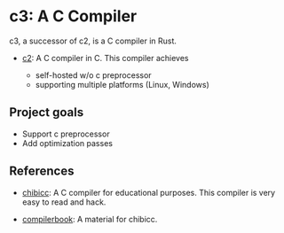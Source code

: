 # c3: A C Compiler

c3, a successor of c2, is a C compiler in Rust.

- [c2](https://github.com/masaxsuzu/c2): A C compiler in C. This compiler achieves

  - self-hosted w/o c preprocessor
  - supporting multiple platforms (Linux, Windows)

## Project goals

- Support c preprocessor
- Add optimization passes

## References

- [chibicc](https://github.com/rui314/chibicc): A C compiler for educational purposes. This compiler is very easy to read and hack.

- [compilerbook](https://www.sigbus.info/compilerbook): A material for chibicc.
